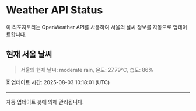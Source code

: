 
# Weather API Status

이 리포지토리는 OpenWeather API를 사용하여 서울의 날씨 정보를 자동으로 업데이트합니다.

## 현재 서울 날씨
> 서울의 현재 날씨: moderate rain, 온도: 27.79°C, 습도: 86%

⏳ 업데이트 시간: 2025-08-03 10:18:01 (UTC)

---
자동 업데이트 봇에 의해 관리됩니다.
